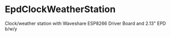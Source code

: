 # EpdClockWeatherStation
Clock/weather station with Waveshare ESP8266 Driver Board and 2.13" EPD b/w/y
